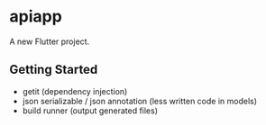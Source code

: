 # apiapp

A new Flutter project.

## Getting Started

- getit (dependency injection)
- json serializable / json annotation (less written code in models)
- build runner (output generated files)

